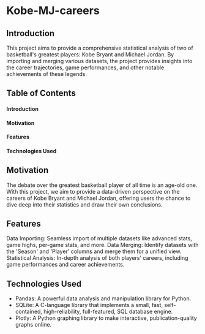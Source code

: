 # Kobe-MJ-careers

## Introduction
This project aims to provide a comprehensive statistical analysis of two of basketball's greatest players: Kobe Bryant and Michael Jordan. By importing and merging various datasets, the project provides insights into the career trajectories, game performances, and other notable achievements of these legends.

## Table of Contents

#### Introduction
#### Motivation
#### Features
#### Technologies Used

## Motivation
The debate over the greatest basketball player of all time is an age-old one. With this project, we aim to provide a data-driven perspective on the careers of Kobe Bryant and Michael Jordan, offering users the chance to dive deep into their statistics and draw their own conclusions.

## Features

Data Importing: Seamless import of multiple datasets like advanced stats, game highs, per-game stats, and more.
Data Merging: Identify datasets with the 'Season' and 'Player' columns and merge them for a unified view.
Statistical Analysis: In-depth analysis of both players' careers, including game performances and career achievements.

## Technologies Used

+ Pandas: A powerful data analysis and manipulation library for Python.
+ SQLite: A C-language library that implements a small, fast, self-contained, high-reliability, full-featured, SQL database engine.
+ Plotly: A Python graphing library to make interactive, publication-quality graphs online.
